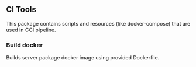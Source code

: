 ## CI Tools

This package contains scripts and resources (like docker-compose) that are used in CCI pipeline.


### Build docker

Builds server package docker image using provided Dockerfile.
